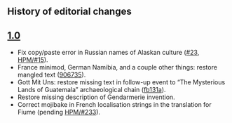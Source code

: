 History of editorial changes
----------------------------

[1.0]: CHANGELOG.markdown/#10

[1.0]
-----

- Fix copy/paste error in Russian names of Alaskan culture ([#23], [HPM/#15]).
- France minimod, German Namibia, and a couple other things: restore mangled text ([906735]).
- Gott Mit Uns: restore missing text in follow-up event to “The Mysterious Lands of Guatemala”
  archaeological chain ([fb131a]).
- Restore missing description of Gendarmerie invention.
- Correct mojibake in French localisation strings in the translation for Fiume (pending [HPM/#233]).

[#23]: https://github.com/moretrim/ccHFM/pull/23
[HPM/#15]: https://github.com/arkhometha/Historical-Project-Mod/pull/15
[906735]: https://github.com/moretrim/ccHFM/commit/9067354d70610e4f12644ef68f479ac109827172
[fb131a]: https://github.com/moretrim/ccHFM/commit/fb131aeb6e1ba26715e06e8059acc446a29eea94
[HPM/#233]: https://github.com/arkhometha/Historical-Project-Mod/pull/233
